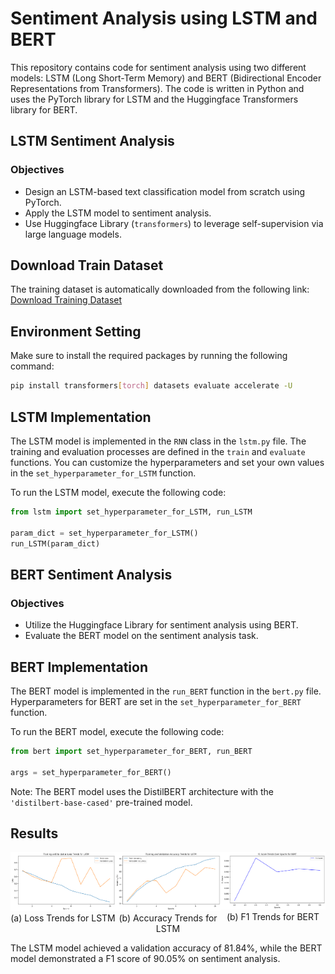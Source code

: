 # Sentiment Analysis using LSTM and BERT

This repository contains code for sentiment analysis using two different models: LSTM (Long Short-Term Memory) and BERT (Bidirectional Encoder Representations from Transformers). The code is written in Python and uses the PyTorch library for LSTM and the Huggingface Transformers library for BERT.

## LSTM Sentiment Analysis

### Objectives
- Design an LSTM-based text classification model from scratch using PyTorch.
- Apply the LSTM model to sentiment analysis.
- Use Huggingface Library (`transformers`) to leverage self-supervision via large language models.

## Download Train Dataset

The training dataset is automatically downloaded from the following link:
[Download Training Dataset](https://raw.githubusercontent.com/dongkwan-kim/small_dataset/master/review_10k.csv)

## Environment Setting

Make sure to install the required packages by running the following command:
```bash
pip install transformers[torch] datasets evaluate accelerate -U
```

## LSTM Implementation

The LSTM model is implemented in the `RNN` class in the `lstm.py` file. The training and evaluation processes are defined in the `train` and `evaluate` functions. You can customize the hyperparameters and set your own values in the `set_hyperparameter_for_LSTM` function.

To run the LSTM model, execute the following code:
```python
from lstm import set_hyperparameter_for_LSTM, run_LSTM

param_dict = set_hyperparameter_for_LSTM()
run_LSTM(param_dict)
```

## BERT Sentiment Analysis

### Objectives
- Utilize the Huggingface Library for sentiment analysis using BERT.
- Evaluate the BERT model on the sentiment analysis task.

## BERT Implementation

The BERT model is implemented in the `run_BERT` function in the `bert.py` file. Hyperparameters for BERT are set in the `set_hyperparameter_for_BERT` function.

To run the BERT model, execute the following code:
```python
from bert import set_hyperparameter_for_BERT, run_BERT

args = set_hyperparameter_for_BERT()

```

Note: The BERT model uses the DistilBERT architecture with the `'distilbert-base-cased'` pre-trained model.

## Results
<div style="display:flex;">
    <div style="width:100%; text-align:center;">
        <img src="images/ltsm_loss.png" alt="Loss Trends for LSTM" width="500">
        <p style="margin: 0 auto;">(a) Loss Trends for LSTM</p>
    </div>
    <div style="width:100%; text-align:center;">
        <img src="images/lstm_accuracy.png" alt="Accuracy Trends for LSTM" width="500">
        <p style="margin: 0 auto;">(b) Accuracy Trends for LSTM</p>
    </div>
  <div style="width:100%; text-align:center;">
        <img src="images/F1.png" alt="F1 Trends for BERT" width="500">
        <p style="margin: 0 auto;">(b) F1 Trends for BERT</p>
    </div>
</div>

The LSTM model achieved a validation accuracy of 81.84%, while the BERT model demonstrated a F1 score of 90.05% on sentiment analysis.

